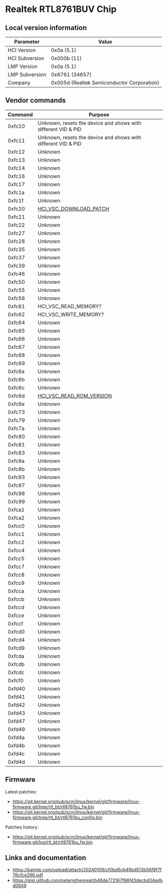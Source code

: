 # Realtek RTL8761BUV Chip

## Local version information

| Parameter      | Value                                      |
| -------------- | ------------------------------------------ |
| HCI Version    | 0x0a (5.1)                                 |
| HCI Subversion | 0x000b (11)                                |
| LMP Version    | 0x0a (5.1)                                 |
| LMP Subversion | 0x8761 (34657)                             |
| Company        | 0x005d (Realtek Semiconductor Corporation) |

## Vendor commands

| Command | Purpose                                                                                                                                    |
| ------- | ------------------------------------------------------------------------------------------------------------------------------------------ |
| 0xfc10  | Unknown, resets the device and shows with different VID & PID                                                                              |
| 0xfc11  | Unknown, resets the device and shows with different VID & PID                                                                              |
| 0xfc12  | Unknown                                                                                                                                    |
| 0xfc13  | Unknown                                                                                                                                    |
| 0xfc14  | Unknown                                                                                                                                    |
| 0xfc16  | Unknown                                                                                                                                    |
| 0xfc17  | Unknown                                                                                                                                    |
| 0xfc1a  | Unknown                                                                                                                                    |
| 0xfc1f  | Unknown                                                                                                                                    |
| 0xfc20  | [HCI_VSC_DOWNLOAD_PATCH](https://github.com/torvalds/linux/blob/ee94b00c1a648530333d9734200be7a45e6e00cd/drivers/bluetooth/btrtl.c#L846)   |
| 0xfc21  | Unknown                                                                                                                                    |
| 0xfc22  | Unknown                                                                                                                                    |
| 0xfc27  | Unknown                                                                                                                                    |
| 0xfc28  | Unknown                                                                                                                                    |
| 0xfc35  | Unknown                                                                                                                                    |
| 0xfc37  | Unknown                                                                                                                                    |
| 0xfc39  | Unknown                                                                                                                                    |
| 0xfc46  | Unknown                                                                                                                                    |
| 0xfc50  | Unknown                                                                                                                                    |
| 0xfc55  | Unknown                                                                                                                                    |
| 0xfc56  | Unknown                                                                                                                                    |
| 0xfc61  | HCI_VSC_READ_MEMORY?                                                                                                                       |
| 0xfc62  | HCI_VSC_WRITE_MEMORY?                                                                                                                      |
| 0xfc64  | Unknown                                                                                                                                    |
| 0xfc65  | Unknown                                                                                                                                    |
| 0xfc66  | Unknown                                                                                                                                    |
| 0xfc67  | Unknown                                                                                                                                    |
| 0xfc68  | Unknown                                                                                                                                    |
| 0xfc69  | Unknown                                                                                                                                    |
| 0xfc6a  | Unknown                                                                                                                                    |
| 0xfc6b  | Unknown                                                                                                                                    |
| 0xfc6c  | Unknown                                                                                                                                    |
| 0xfc6d  | [HCI_VSC_READ_ROM_VERSION](https://github.com/torvalds/linux/blob/ee94b00c1a648530333d9734200be7a45e6e00cd/drivers/bluetooth/btrtl.c#L391) |
| 0xfc6e  | Unknown                                                                                                                                    |
| 0xfc73  | Unknown                                                                                                                                    |
| 0xfc79  | Unknown                                                                                                                                    |
| 0xfc7a  | Unknown                                                                                                                                    |
| 0xfc80  | Unknown                                                                                                                                    |
| 0xfc81  | Unknown                                                                                                                                    |
| 0xfc83  | Unknown                                                                                                                                    |
| 0xfc8a  | Unknown                                                                                                                                    |
| 0xfc8b  | Unknown                                                                                                                                    |
| 0xfc93  | Unknown                                                                                                                                    |
| 0xfc97  | Unknown                                                                                                                                    |
| 0xfc98  | Unknown                                                                                                                                    |
| 0xfc99  | Unknown                                                                                                                                    |
| 0xfca1  | Unknown                                                                                                                                    |
| 0xfca2  | Unknown                                                                                                                                    |
| 0xfcc0  | Unknown                                                                                                                                    |
| 0xfcc1  | Unknown                                                                                                                                    |
| 0xfcc2  | Unknown                                                                                                                                    |
| 0xfcc4  | Unknown                                                                                                                                    |
| 0xfcc5  | Unknown                                                                                                                                    |
| 0xfcc7  | Unknown                                                                                                                                    |
| 0xfcc8  | Unknown                                                                                                                                    |
| 0xfcc9  | Unknown                                                                                                                                    |
| 0xfcca  | Unknown                                                                                                                                    |
| 0xfccb  | Unknown                                                                                                                                    |
| 0xfccd  | Unknown                                                                                                                                    |
| 0xfcce  | Unknown                                                                                                                                    |
| 0xfccf  | Unknown                                                                                                                                    |
| 0xfcd0  | Unknown                                                                                                                                    |
| 0xfcd4  | Unknown                                                                                                                                    |
| 0xfcd9  | Unknown                                                                                                                                    |
| 0xfcda  | Unknown                                                                                                                                    |
| 0xfcdb  | Unknown                                                                                                                                    |
| 0xfcdc  | Unknown                                                                                                                                    |
| 0xfcf0  | Unknown                                                                                                                                    |
| 0xfd40  | Unknown                                                                                                                                    |
| 0xfd41  | Unknown                                                                                                                                    |
| 0xfd42  | Unknown                                                                                                                                    |
| 0xfd43  | Unknown                                                                                                                                    |
| 0xfd47  | Unknown                                                                                                                                    |
| 0xfd49  | Unknown                                                                                                                                    |
| 0xfd4a  | Unknown                                                                                                                                    |
| 0xfd4b  | Unknown                                                                                                                                    |
| 0xfd4c  | Unknown                                                                                                                                    |
| 0xfd4d  | Unknown                                                                                                                                    |

## Firmware

Latest patches:

- <https://git.kernel.org/pub/scm/linux/kernel/git/firmware/linux-firmware.git/tree/rtl_bt/rtl8761bu_fw.bin>
- <https://git.kernel.org/pub/scm/linux/kernel/git/firmware/linux-firmware.git/tree/rtl_bt/rtl8761bu_config.bin>

Patches history:

- <https://git.kernel.org/pub/scm/linux/kernel/git/firmware/linux-firmware.git/log/rtl_bt/rtl8761bu_fw.bin>

## Links and documentation

- <https://kaimte.com/upload/attach/20240109/cf0bd5cb45bd513b56f9f7f76cfce266.pdf>
- <https://gist.github.com/peteristhegreat/b48da772167f86f43decbd34edbd0849>
